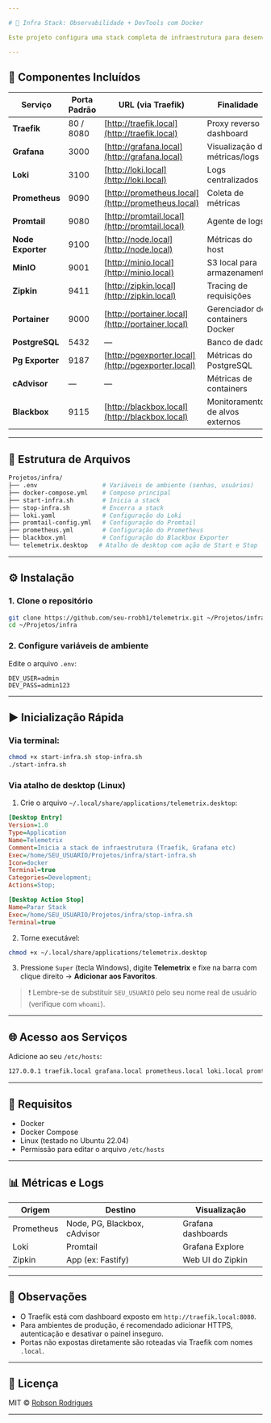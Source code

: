 ```yaml
---

# 🚀 Infra Stack: Observabilidade + DevTools com Docker

Este projeto configura uma stack completa de infraestrutura para desenvolvimento e observabilidade, utilizando Docker Compose. Inclui Traefik, Grafana, Loki, Prometheus, MinIO, Portainer, Zipkin, PostgreSQL, entre outros.

---
```


## 🧱 Componentes Incluídos

| Serviço           | Porta Padrão | URL (via Traefik)                                  | Finalidade                       |
| ----------------- | ------------ | -------------------------------------------------- | -------------------------------- |
| **Traefik**       | 80 / 8080    | [http://traefik.local](http://traefik.local)       | Proxy reverso + dashboard        |
| **Grafana**       | 3000         | [http://grafana.local](http://grafana.local)       | Visualização de métricas/logs    |
| **Loki**          | 3100         | [http://loki.local](http://loki.local)             | Logs centralizados               |
| **Prometheus**    | 9090         | [http://prometheus.local](http://prometheus.local) | Coleta de métricas               |
| **Promtail**      | 9080         | [http://promtail.local](http://promtail.local)     | Agente de logs                   |
| **Node Exporter** | 9100         | [http://node.local](http://node.local)             | Métricas do host                 |
| **MinIO**         | 9001         | [http://minio.local](http://minio.local)           | S3 local para armazenamento      |
| **Zipkin**        | 9411         | [http://zipkin.local](http://zipkin.local)         | Tracing de requisições           |
| **Portainer**     | 9000         | [http://portainer.local](http://portainer.local)   | Gerenciador de containers Docker |
| **PostgreSQL**    | 5432         | —                                                  | Banco de dados                   |
| **Pg Exporter**   | 9187         | [http://pgexporter.local](http://pgexporter.local) | Métricas do PostgreSQL           |
| **cAdvisor**      | —            | —                                                  | Métricas de containers           |
| **Blackbox**      | 9115         | [http://blackbox.local](http://blackbox.local)     | Monitoramento de alvos externos  |

---

## 📁 Estrutura de Arquivos

```bash
Projetos/infra/
├── .env                  # Variáveis de ambiente (senhas, usuários)
├── docker-compose.yml    # Compose principal
├── start-infra.sh        # Inicia a stack
├── stop-infra.sh         # Encerra a stack
├── loki.yaml             # Configuração do Loki
├── promtail-config.yml   # Configuração do Promtail
├── prometheus.yml        # Configuração do Prometheus
├── blackbox.yml          # Configuração do Blackbox Exporter
└── telemetrix.desktop   # Atalho de desktop com ação de Start e Stop
```

---

## ⚙️ Instalação

### 1. Clone o repositório

```bash
git clone https://github.com/seu-rrobh1/telemetrix.git ~/Projetos/infra
cd ~/Projetos/infra
```

### 2. Configure variáveis de ambiente

Edite o arquivo `.env`:

```env
DEV_USER=admin
DEV_PASS=admin123
```

---

## ▶️ Inicialização Rápida

### Via terminal:

```bash
chmod +x start-infra.sh stop-infra.sh
./start-infra.sh
```

### Via atalho de desktop (Linux)

1. Crie o arquivo `~/.local/share/applications/telemetrix.desktop`:

```ini
[Desktop Entry]
Version=1.0
Type=Application
Name=Telemetrix
Comment=Inicia a stack de infraestrutura (Traefik, Grafana etc)
Exec=/home/SEU_USUARIO/Projetos/infra/start-infra.sh
Icon=docker
Terminal=true
Categories=Development;
Actions=Stop;

[Desktop Action Stop]
Name=Parar Stack
Exec=/home/SEU_USUARIO/Projetos/infra/stop-infra.sh
Terminal=true
```

2. Torne executável:

```bash
chmod +x ~/.local/share/applications/telemetrix.desktop
```

3. Pressione `Super` (tecla Windows), digite **Telemetrix** e fixe na barra com clique direito → **Adicionar aos Favoritos**.

> ❗ Lembre-se de substituir `SEU_USUARIO` pelo seu nome real de usuário (verifique com `whoami`).

---

## 🌐 Acesso aos Serviços

Adicione ao seu `/etc/hosts`:

```bash
127.0.0.1 traefik.local grafana.local prometheus.local loki.local promtail.local portainer.local minio.local zipkin.local pgexporter.local blackbox.local node.local
```

---

## 📌 Requisitos

* Docker
* Docker Compose
* Linux (testado no Ubuntu 22.04)
* Permissão para editar o arquivo `/etc/hosts`

---

## 📊 Métricas e Logs

| Origem     | Destino                      | Visualização       |
| ---------- | ---------------------------- | ------------------ |
| Prometheus | Node, PG, Blackbox, cAdvisor | Grafana dashboards |
| Loki       | Promtail                     | Grafana Explore    |
| Zipkin     | App (ex: Fastify)            | Web UI do Zipkin   |

---

## 🧪 Observações

* O Traefik está com dashboard exposto em `http://traefik.local:8080`.
* Para ambientes de produção, é recomendado adicionar HTTPS, autenticação e desativar o painel inseguro.
* Portas não expostas diretamente são roteadas via Traefik com nomes `.local`.

---

## 📄 Licença

MIT © [Robson Rodrigues](https://github.com/rrobh1)

---
